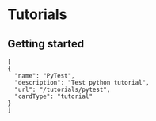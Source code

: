 # Tutorials


## Getting started

```codecard
[
{
  "name": "PyTest",
  "description": "Test python tutorial",
  "url": "/tutorials/pytest",
  "cardType": "tutorial"
}
]
```
